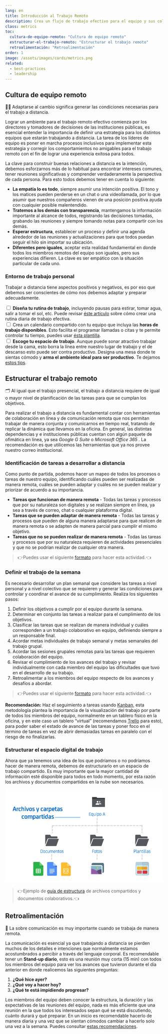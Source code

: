 ```yaml
---
lang: en
title: Introducción al Trabajo Remoto
description: Crea un flujo de trabajo efectivo para el equipo y sus colaboradores.
class: metrics
toc:
  cultura-de-equipo-remoto: "Cultura de equipo remoto"
  estructurar-el-trabajo-remoto: "Estructurar el trabajo remoto"
  retroalimentación: "Retroalimentación"
order: 1
image: /assets/images/cards/metrics.png
related:
  - best-practices
  - leadership
---
```


## Cultura de equipo remoto
👩‍💼 Adaptarse al cambio significa generar las condiciones necesarias para el trabajo a distancia.

Lograr un ambiente para el trabajo remoto efectivo comienza por los directores y tomadores de decisiones de las instituciones públicas, es esencial entender la importancia de definir una estrategia para los distintos equipos que estarán trabajando a distancia.  La tarea de los líderes de equipo es poner en marcha procesos inclusivos para implementar esta estrategia y corregir los comportamientos no amigables para el trabajo remoto con el fin de lograr una experiencia exitosa para todos.

La clave para construir buenas relaciones a distancia es la intención, debemos esforzarnos más de lo habitual para encontrar intereses comunes, tener reuniones significativas y comprender verdaderamente la perspectiva de cada persona. Para esto todos debemos tener en cuenta lo siguiente:

- **La empatía lo es todo**, siempre asumir una intención positiva. El tono y los matices pueden perderse en un chat o una videollamada, por lo que asumir que nuestros compañeros vienen de una posición positiva ayuda con cualquier posible malentendido.
- **Tratemos a los demás con transparencia**, mantengamos la información importante al alcance de todos, registrando las decisiones tomadas, grabando las reuniones y siempre tomando notas para compartir con los demás.
- **Esperar estructura**, establecer un proceso y definir una agenda alrededor de las reuniones y actualizaciones para que todos puedan seguir el hilo sin importar su ubicación.
- **Diferentes pero iguales**, aceptar esta realidad fundamental en donde todos los miembros remotos del equipo son iguales, pero sus experiencias difieren. La clave es ser empático con la situación particular de cada uno.

### Entorno de trabajo personal
Trabajar a distancia tiene aspectos positivos y negativos, es por eso que debemos ser conscientes de cómo nos debemos adaptar y preparar adecuadamente.

<div class="clearfix mb-2">
  <input type="checkbox" id="cbox1" class="d-block float-left mt-1 mr-2" value="checkbox">
  <label for="cbox1" class="overflow-hidden d-block text-normal">
    <b>Diseña tu rutina de trabajo</b>, incluyendo pausas para estirar, tomar agua, salir a tomar el sol, etc. Puede revisar <a href="https://blog.trello.com/es/rutina-diaria-de-trabajo">éste artículo</a> sobre cómo crear una rutina diaria de trabajo efectiva.
  </label>
</div>

<div class="clearfix mb-2">
  <input type="checkbox" id="cbox2" class="d-block float-left mt-1 mr-2" value="checkbox">
  <label for="cbox2" class="overflow-hidden d-block text-normal">
    Crea un calendario compartido con tu equipo que incluya las <b>horas de trabajo disponibles</b>. Esto facilita el programar llamadas o citas y te permite controlar tu tiempo, puedes usar <a href="https://docs.google.com/spreadsheets/d/1Otp1O7-W8eJ01RaD0RIp7bnAASlPbodA2cLVzYteq9c/edit?usp=sharing">ésta plantilla</a>.
  </label>
</div>

<div class="clearfix mb-2">
  <input type="checkbox" id="cbox3" class="d-block float-left mt-1 mr-2" value="checkbox">
  <label for="cbox3" class="overflow-hidden d-block text-normal">
    <b>Escoge tu espacio de trabajo</b>. Aunque puede sonar atractivo trabajar desde la cama, esto borra la línea entre nuestro lugar de trabajo y el de descanso esto puede ser contra productivo. Designa una mesa donde te sientas cómodo y <b>arma el ambiente ideal para ser productivo</b>.  Te dejamos <a href="https://www.3buro.mx/blog/mejorar-tu-espacio-de-trabajo/">estos tips</a>.
  </label>
</div>

## Estructurar el trabajo remoto
🗂 Al igual que el trabajo presencial, el trabajo a distancia requiere de igual o mayor nivel de planificación de las tareas para que se cumplan los objetivos.

Para realizar el trabajo a distancia es fundamental contar con herramientas de colaboración en línea y de comunicación remota que nos permitan trabajar de manera conjunta y comunicarnos en tiempo real, tratando de replicar la dinámica que llevamos en la oficina.  En general, las distintas dependencias y e instituciones públicas cuentan con algún paquete de ofimática en línea, ya sea *Google G Suite* o *Microsoft Office 365* . La recomendación es que utilicemos las herramientas que ya nos provee nuestro correo institucional.

### Identificación de tareas a desarrollar a distancia
Como punto de partida, podemos hacer un mapeo de todos los procesos o tareas de nuestro equipo, identificando cuáles pueden ser realizadas de manera remota, cuáles se pueden adaptar y cuáles no se pueden realizar y priorizar de acuerdo a su importancia.

- **Tareas que funcionan de manera remota** - Todas las tareas y procesos que por su naturaleza son digitales y se realizan siempre en línea, ya sea a través de correo, chat o cualquier plataforma digital.
- **Tareas que se pueden adaptar de manera remota** - Todas las tareas y procesos que pueden de alguna manera adaptarse para que realicen de manera remota o se adapten de manera parcial para cumplir el mismo objetivo.
- **Tareas que no se pueden realizar de manera remota** - Todas las tareas y procesos que por su naturaleza requieren de actividades presenciales y que no se podrían realizar de cualquier otra manera.

> 👉Puedes usar el siguiente [formato](https://docs.google.com/document/d/1LRhF6wj1i4_IqVnEdarabT-68XYSUZ-IjEk90S9ayEQ/edit?usp=sharing) para hacer esta actividad.👈

### Definir el trabajo de la semana
Es necesario desarrollar un plan semanal que considere las tareas a nivel personal y a nivel colectivo que se requieren y generar las condiciones para controlar y coordinar el avance de su cumplimiento. Realiza los siguientes pasos:

1. Definir los objetivos a cumplir por el equipo durante la semana.
2. Determinar en conjunto las tareas a realizar para el cumplimiento de los objetivos.
3. Clasificar las tareas que se realizan de manera individual y cuáles corresponden a un trabajo colaborativo en equipo, definiendo siempre a un responsable final.
4. Acordar metas individuales de trabajo semanal y metas semanales del trabajo grupal.
5. Acordar las sesiones grupales remotas para las tareas que requieren colaboración del equipo.
6. Revisar el cumplimiento de los avances del trabajo y revisar individualmente con cada miembro del equipo las dificultades que tuvo en el desarrollo de su trabajo.
7. Retroalimentar a los miembros del equipo respecto de los avances y desafíos a abordar.

> 👉Puedes usar el siguiente [formato](https://docs.google.com/spreadsheets/d/1wLQOm11e-ktCu5lWVy9bGDOgkayXzDSgAGOv05MBac8/edit?usp=sharing) para hacer esta actividad.👈

**Recomendación:**
Haz el seguimiento a tareas usando [Kanban](https://blog.trello.com/es/metodologia-kanban), esta metodología plantea la importancia de la visualización del trabajo por parte de todos los miembros del equipo, normalmente en un tablero físico en la oficina, y en este caso un tablero “virtual” (recomendamos [Trello](https://trello.com/home) para esto), para poder saber el estado de avance de las tareas y poner foco en el término de tareas en vez de abrir demasiadas tareas en paralelo con el riesgo de no finalizarlas.

### Estructurar el espacio digital de trabajo
Ahora que ya tenemos una idea de los que podríamos o no podríamos hacer de manera remota, debemos de estructurarlo en un espacio de trabajo compartido. Es muy importante que la mayor cantidad de información esté disponible para todos en todo momento, por esta razón los archivos y documentos compartidos en la nube son necesarios.

![Drive](../assets/images/metrics/drive.png)

> 👉Ejemplo de [guía de estructura](https://drive.google.com/file/d/1bHJr8_rHJTceW131JfOb4zhvKVf3DjUv/view?usp=sharing) de archivos compartidos y documentos colaborativos.👈

## Retroalimentación
🙌 La sobre comunicación es muy importante cuando se trabaja de manera remota.

La comunicación es esencial ya que trabajando a distancia se pierden muchos de los detalles e intenciones que normalmente estamos acostumbrados a percibir a través del lenguaje corporal. Es recomendable tener un **Stand-up diario**, esto es una reunión muy corta (15 min) con todos los miembros del equipo para ver los avances que tuvieron durante el día anterior en donde realicemos las siguientes preguntas:

1. **¿Qué hice ayer?**
2. **¿Qué voy a hacer hoy?**
3. **¿Qué te está impidiendo progresar?**

Los miembros del equipo deben conocer la estructura, la duración y las expectativas de las reuniones del equipo, nada es más eficiente que una reunión en la que todos los interesados sepan qué se está discutiendo, cuánto durará y qué preparar. En un inicio es recomendable hacerlo de manera diaria y una vez que se sientan cómodos cambiar a hacerlo solo una vez a la semana. Puedes consultar [estas recomendaciones](https://blog.kezmo.com/consejos-%C3%A1giles-para-stand-up-meetings-reuniones-diarias-281352668406).
